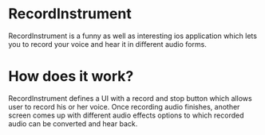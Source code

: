 # RecordInstrument

RecordInstrument is a funny as well as interesting ios application which lets you to record your voice and hear it in different audio forms.

# How does it work?

RecordInstrument defines a UI with a record and stop button which allows user to record his or her voice.
Once recording audio finishes, another screen comes up with different audio effects options to which recorded audio can be converted and hear back.
